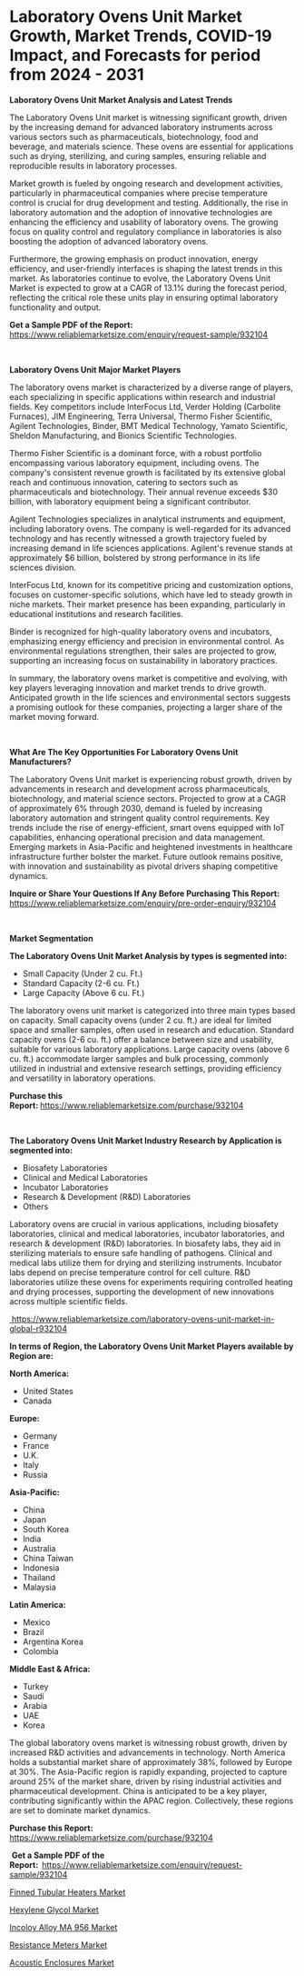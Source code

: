 <p><h1>Laboratory Ovens Unit Market Growth, Market Trends, COVID-19 Impact, and Forecasts for period from 2024 - 2031</h1></p><p><strong>Laboratory Ovens Unit Market Analysis and Latest Trends</strong></p>
<p><p>The Laboratory Ovens Unit market is witnessing significant growth, driven by the increasing demand for advanced laboratory instruments across various sectors such as pharmaceuticals, biotechnology, food and beverage, and materials science. These ovens are essential for applications such as drying, sterilizing, and curing samples, ensuring reliable and reproducible results in laboratory processes.</p><p>Market growth is fueled by ongoing research and development activities, particularly in pharmaceutical companies where precise temperature control is crucial for drug development and testing. Additionally, the rise in laboratory automation and the adoption of innovative technologies are enhancing the efficiency and usability of laboratory ovens. The growing focus on quality control and regulatory compliance in laboratories is also boosting the adoption of advanced laboratory ovens.</p><p>Furthermore, the growing emphasis on product innovation, energy efficiency, and user-friendly interfaces is shaping the latest trends in this market. As laboratories continue to evolve, the Laboratory Ovens Unit Market is expected to grow at a CAGR of 13.1% during the forecast period, reflecting the critical role these units play in ensuring optimal laboratory functionality and output.</p></p>
<p><strong>Get a Sample PDF of the Report:&nbsp;</strong> <a href="https://www.reliablemarketsize.com/enquiry/request-sample/932104?utm_campaign=1838&utm_medium=2&utm_source=Github&utm_content=ia&utm_term=02122024&utm_id=laboratory-ovens-unit">https://www.reliablemarketsize.com/enquiry/request-sample/932104</a></p>
<p>&nbsp;</p>
<p><strong>Laboratory Ovens Unit Major Market Players</strong></p>
<p><p>The laboratory ovens market is characterized by a diverse range of players, each specializing in specific applications within research and industrial fields. Key competitors include InterFocus Ltd, Verder Holding (Carbolite Furnaces), JIM Engineering, Terra Universal, Thermo Fisher Scientific, Agilent Technologies, Binder, BMT Medical Technology, Yamato Scientific, Sheldon Manufacturing, and Bionics Scientific Technologies.</p><p>Thermo Fisher Scientific is a dominant force, with a robust portfolio encompassing various laboratory equipment, including ovens. The company's consistent revenue growth is facilitated by its extensive global reach and continuous innovation, catering to sectors such as pharmaceuticals and biotechnology. Their annual revenue exceeds $30 billion, with laboratory equipment being a significant contributor.</p><p>Agilent Technologies specializes in analytical instruments and equipment, including laboratory ovens. The company is well-regarded for its advanced technology and has recently witnessed a growth trajectory fueled by increasing demand in life sciences applications. Agilent's revenue stands at approximately $6 billion, bolstered by strong performance in its life sciences division.</p><p>InterFocus Ltd, known for its competitive pricing and customization options, focuses on customer-specific solutions, which have led to steady growth in niche markets. Their market presence has been expanding, particularly in educational institutions and research facilities.</p><p>Binder is recognized for high-quality laboratory ovens and incubators, emphasizing energy efficiency and precision in environmental control. As environmental regulations strengthen, their sales are projected to grow, supporting an increasing focus on sustainability in laboratory practices.</p><p>In summary, the laboratory ovens market is competitive and evolving, with key players leveraging innovation and market trends to drive growth. Anticipated growth in the life sciences and environmental sectors suggests a promising outlook for these companies, projecting a larger share of the market moving forward.</p></p>
<p>&nbsp;</p>
<p><strong>What Are The Key Opportunities For Laboratory Ovens Unit Manufacturers?</strong></p>
<p><p>The Laboratory Ovens Unit market is experiencing robust growth, driven by advancements in research and development across pharmaceuticals, biotechnology, and material science sectors. Projected to grow at a CAGR of approximately 6% through 2030, demand is fueled by increasing laboratory automation and stringent quality control requirements. Key trends include the rise of energy-efficient, smart ovens equipped with IoT capabilities, enhancing operational precision and data management. Emerging markets in Asia-Pacific and heightened investments in healthcare infrastructure further bolster the market. Future outlook remains positive, with innovation and sustainability as pivotal drivers shaping competitive dynamics.</p></p>
<p><strong>Inquire or Share Your Questions If Any Before Purchasing This Report:</strong> <a href="https://www.reliablemarketsize.com/enquiry/pre-order-enquiry/932104?utm_campaign=1838&utm_medium=2&utm_source=Github&utm_content=ia&utm_term=02122024&utm_id=laboratory-ovens-unit">https://www.reliablemarketsize.com/enquiry/pre-order-enquiry/932104</a></p>
<p>&nbsp;</p>
<p><strong>Market Segmentation</strong></p>
<p><strong>The Laboratory Ovens Unit Market Analysis by types is segmented into:</strong></p>
<p><ul><li>Small Capacity (Under 2 cu. Ft.)</li><li>Standard Capacity (2-6 cu. Ft.)</li><li>Large Capacity (Above 6 cu. Ft.)</li></ul></p>
<p><p>The laboratory ovens unit market is categorized into three main types based on capacity. Small capacity ovens (under 2 cu. ft.) are ideal for limited space and smaller samples, often used in research and education. Standard capacity ovens (2-6 cu. ft.) offer a balance between size and usability, suitable for various laboratory applications. Large capacity ovens (above 6 cu. ft.) accommodate larger samples and bulk processing, commonly utilized in industrial and extensive research settings, providing efficiency and versatility in laboratory operations.</p></p>
<p><strong>Purchase this Report:&nbsp;</strong><a href="https://www.reliablemarketsize.com/purchase/932104?utm_campaign=1838&utm_medium=2&utm_source=Github&utm_content=ia&utm_term=02122024&utm_id=laboratory-ovens-unit">https://www.reliablemarketsize.com/purchase/932104</a></p>
<p>&nbsp;</p>
<p><strong>The Laboratory Ovens Unit Market Industry Research by Application is segmented into:</strong></p>
<p><ul><li>Biosafety Laboratories</li><li>Clinical and Medical Laboratories</li><li>Incubator Laboratories</li><li>Research & Development (R&D) Laboratories</li><li>Others</li></ul></p>
<p><p>Laboratory ovens are crucial in various applications, including biosafety laboratories, clinical and medical laboratories, incubator laboratories, and research & development (R&D) laboratories. In biosafety labs, they aid in sterilizing materials to ensure safe handling of pathogens. Clinical and medical labs utilize them for drying and sterilizing instruments. Incubator labs depend on precise temperature control for cell culture. R&D laboratories utilize these ovens for experiments requiring controlled heating and drying processes, supporting the development of new innovations across multiple scientific fields.</p></p>
<p><a href="https://www.reliablemarketsize.com/laboratory-ovens-unit-market-in-global-r932104?utm_campaign=1838&utm_medium=2&utm_source=Github&utm_content=ia&utm_term=02122024&utm_id=laboratory-ovens-unit">&nbsp;https://www.reliablemarketsize.com/laboratory-ovens-unit-market-in-global-r932104</a></p>
<p><strong>In terms of Region, the Laboratory Ovens Unit Market Players available by Region are:</strong></p>
<p>
    <p> <strong> North America: </strong>
        <ul>
            <li>United States</li>
            <li>Canada</li>
        </ul>
        </p> 
    <p> <strong> Europe: </strong>
        <ul>
            <li>Germany</li>
            <li>France</li>
            <li>U.K.</li>
            <li>Italy</li>
            <li>Russia</li>
        </ul>
        </p> 
    <p> <strong> Asia-Pacific: </strong>
        <ul>
            <li>China</li>
            <li>Japan</li>
            <li>South Korea</li>
            <li>India</li>
            <li>Australia</li>
            <li>China Taiwan</li>
            <li>Indonesia</li>
            <li>Thailand</li>
            <li>Malaysia</li>
        </ul>
        </p> 
    <p> <strong> Latin America: </strong>
        <ul>
            <li>Mexico</li>
            <li>Brazil</li>
            <li>Argentina Korea</li>
            <li>Colombia</li>
        </ul>
        </p> 
    <p> <strong> Middle East & Africa: </strong>
        <ul>
            <li>Turkey</li>
            <li>Saudi</li>
            <li>Arabia</li>
            <li>UAE</li>
            <li>Korea</li>
        </ul>
    </p>
    </p>
<p><p>The global laboratory ovens market is witnessing robust growth, driven by increased R&D activities and advancements in technology. North America holds a substantial market share of approximately 38%, followed by Europe at 30%. The Asia-Pacific region is rapidly expanding, projected to capture around 25% of the market share, driven by rising industrial activities and pharmaceutical development. China is anticipated to be a key player, contributing significantly within the APAC region. Collectively, these regions are set to dominate market dynamics.</p></p>
<p><strong>Purchase this Report: </strong><a href="https://www.reliablemarketsize.com/purchase/932104?utm_campaign=1838&utm_medium=2&utm_source=Github&utm_content=ia&utm_term=02122024&utm_id=laboratory-ovens-unit">https://www.reliablemarketsize.com/purchase/932104</a></p>
<p>&nbsp;<strong>Get a Sample PDF of the Report:&nbsp;&nbsp;</strong><a href="https://www.reliablemarketsize.com/enquiry/request-sample/932104?utm_campaign=1838&utm_medium=2&utm_source=Github&utm_content=ia&utm_term=02122024&utm_id=laboratory-ovens-unit">https://www.reliablemarketsize.com/enquiry/request-sample/932104</a></p>
<p><strong></strong></p>
<p><p><a href="https://www.linkedin.com/pulse/finned-tubular-heaters-market-growth-study-provides-comprehensive-i44dc?utm_campaign=1838&utm_medium=2&utm_source=Github&utm_content=ia&utm_term=02122024&utm_id=laboratory-ovens-unit">Finned Tubular Heaters Market</a></p><p><a href="https://issuu.com/reportprime-2/docs/hexylene-glycol-market-size-2030.pptx?utm_campaign=1838&utm_medium=2&utm_source=Github&utm_content=ia&utm_term=02122024&utm_id=laboratory-ovens-unit">Hexylene Glycol Market</a></p><p><a href="https://issuu.com/reportprime-2/docs/incoloy-alloy-ma-956-market-size-2030.pptx?utm_campaign=1838&utm_medium=2&utm_source=Github&utm_content=ia&utm_term=02122024&utm_id=laboratory-ovens-unit">Incoloy Alloy MA 956 Market</a></p><p><a href="https://www.linkedin.com/pulse/global-resistance-meters-market-focus-application-end-use-industry-tb8zc?utm_campaign=1838&utm_medium=2&utm_source=Github&utm_content=ia&utm_term=02122024&utm_id=laboratory-ovens-unit">Resistance Meters Market</a></p><p><a href="https://www.linkedin.com/pulse/latest-forecast-shows-acoustic-enclosures-market-size-xi2vc?utm_campaign=1838&utm_medium=2&utm_source=Github&utm_content=ia&utm_term=02122024&utm_id=laboratory-ovens-unit">Acoustic Enclosures Market</a></p></p>